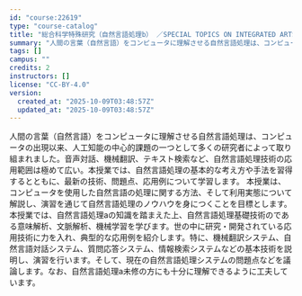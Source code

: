 ```yaml
---
id: "course:22619"
type: "course-catalog"
title: "総合科学特殊研究（自然言語処理b） ／SPECIAL TOPICS ON INTEGRATED ARTS AND SCIENCES: NATURAL LANGUAGE PROCESSING (b)"
summary: "人間の言葉（自然言語）をコンピュータに理解させる自然言語処理は、コンピュータの出現以来、人工知能の中心的課題の一つとして多くの研究者によって取り組まれました。音声対話、機械翻訳、テキスト検索など、自然言語処理技術の応用範囲は極めて広い。本授…"
tags: []
campus: ""
credits: 2
instructors: []
license: "CC-BY-4.0"
version:
  created_at: "2025-10-09T03:48:57Z"
  updated_at: "2025-10-09T03:48:57Z"
---
```

人間の言葉（自然言語）をコンピュータに理解させる自然言語処理は、コンピュータの出現以来、人工知能の中心的課題の一つとして多くの研究者によって取り組まれました。音声対話、機械翻訳、テキスト検索など、自然言語処理技術の応用範囲は極めて広い。本授業では、自然言語処理の基本的な考え方や手法を習得するとともに、最新の技術、問題点、応用例について学習します。 本授業は、コンピュータを使用した自然言語の処理に関する方法、そして利用実態について解説し、演習を通じて自然言語処理のノウハウを身につくことを目標とします。 本授業では、自然言語処理aの知識を踏まえた上、自然言語処理基礎技術のである意味解析、文脈解析、機械学習を学びます。世の中に研究・開発されている応用技術に力を入れ、典型的な応用例を紹介します。特に、機械翻訳システム、自然言語対話システム、質問応答システム、情報検索システムなどの基本技術を説明し、演習を行います。そして、現在の自然言語処理システムの問題点などを議論します。なお、自然言語処理a未修の方にも十分に理解できるように工夫しています。
